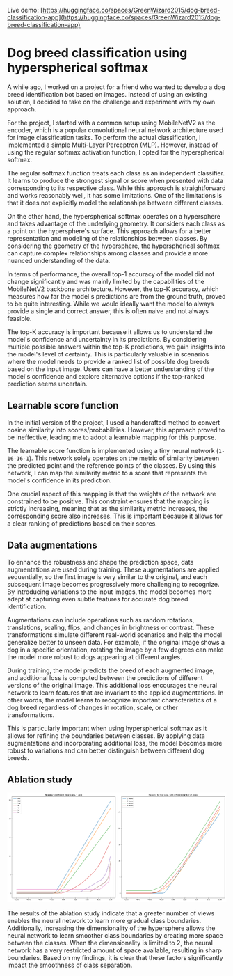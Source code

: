 Live demo: [https://huggingface.co/spaces/GreenWizard2015/dog-breed-classification-app](https://huggingface.co/spaces/GreenWizard2015/dog-breed-classification-app)

# Dog breed classification using hyperspherical softmax

A while ago, I worked on a project for a friend who wanted to develop a dog breed identification bot based on images. Instead of using an existing solution, I decided to take on the challenge and experiment with my own approach.

For the project, I started with a common setup using MobileNetV2 as the encoder, which is a popular convolutional neural network architecture used for image classification tasks. To perform the actual classification, I implemented a simple Multi-Layer Perceptron (MLP). However, instead of using the regular softmax activation function, I opted for the hyperspherical softmax.

The regular softmax function treats each class as an independent classifier. It learns to produce the strongest signal or score when presented with data corresponding to its respective class. While this approach is straightforward and works reasonably well, it has some limitations. One of the limitations is that it does not explicitly model the relationships between different classes.

On the other hand, the hyperspherical softmax operates on a hypersphere and takes advantage of the underlying geometry. It considers each class as a point on the hypersphere's surface. This approach allows for a better representation and modeling of the relationships between classes. By considering the geometry of the hypersphere, the hyperspherical softmax can capture complex relationships among classes and provide a more nuanced understanding of the data.

In terms of performance, the overall top-1 accuracy of the model did not change significantly and was mainly limited by the capabilities of the MobileNetV2 backbone architecture. However, the top-K accuracy, which measures how far the model's predictions are from the ground truth, proved to be quite interesting. While we would ideally want the model to always provide a single and correct answer, this is often naive and not always feasible.

The top-K accuracy is important because it allows us to understand the model's confidence and uncertainty in its predictions. By considering multiple possible answers within the top-K predictions, we gain insights into the model's level of certainty. This is particularly valuable in scenarios where the model needs to provide a ranked list of possible dog breeds based on the input image. Users can have a better understanding of the model's confidence and explore alternative options if the top-ranked prediction seems uncertain.

## Learnable score function

In the initial version of the project, I used a handcrafted method to convert cosine similarity into scores/probabilities. However, this approach proved to be ineffective, leading me to adopt a learnable mapping for this purpose.

The learnable score function is implemented using a tiny neural network (`1-16-16-1`). This network solely operates on the metric of similarity between the predicted point and the reference points of the classes. By using this network, I can map the similarity metric to a score that represents the model's confidence in its prediction.

One crucial aspect of this mapping is that the weights of the network are constrained to be positive. This constraint ensures that the mapping is strictly increasing, meaning that as the similarity metric increases, the corresponding score also increases. This is important because it allows for a clear ranking of predictions based on their scores.

## Data augmentations

To enhance the robustness and shape the prediction space, data augmentations are used during training. These augmentations are applied sequentially, so the first image is very similar to the original, and each subsequent image becomes progressively more challenging to recognize. By introducing variations to the input images, the model becomes more adept at capturing even subtle features for accurate dog breed identification.

Augmentations can include operations such as random rotations, translations, scaling, flips, and changes in brightness or contrast. These transformations simulate different real-world scenarios and help the model generalize better to unseen data. For example, if the original image shows a dog in a specific orientation, rotating the image by a few degrees can make the model more robust to dogs appearing at different angles.

During training, the model predicts the breed of each augmented image, and additional loss is computed between the predictions of different versions of the original image. This additional loss encourages the neural network to learn features that are invariant to the applied augmentations. In other words, the model learns to recognize important characteristics of a dog breed regardless of changes in rotation, scale, or other transformations.

This is particularly important when using hyperspherical softmax as it allows for refining the boundaries between classes. By applying data augmentations and incorporating additional loss, the model becomes more robust to variations and can better distinguish between different dog breeds.

## Ablation study

![](docs/img/mappings.png)

The results of the ablation study indicate that a greater number of views enables the neural network to learn more gradual class boundaries. Additionally, increasing the dimensionality of the hypersphere allows the neural network to learn smoother class boundaries by creating more space between the classes. When the dimensionality is limited to 2, the neural network has a very restricted amount of space available, resulting in sharp boundaries. Based on my findings, it is clear that these factors significantly impact the smoothness of class separation.